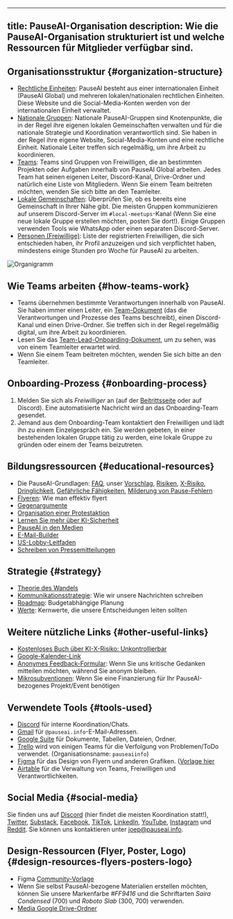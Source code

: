 

---
title: PauseAI-Organisation
description: Wie die PauseAI-Organisation strukturiert ist und welche Ressourcen für Mitglieder verfügbar sind.
---

## Organisationsstruktur {#organization-structure}

- [Rechtliche Einheiten](/legal): PauseAI besteht aus einer internationalen Einheit (PauseAI Global) und mehreren lokalen/nationalen rechtlichen Einheiten. Diese Website und die Social-Media-Konten werden von der internationalen Einheit verwaltet.
- [Nationale Gruppen](/national-groups): Nationale PauseAI-Gruppen sind Knotenpunkte, die in der Regel ihre eigenen lokalen Gemeinschaften verwalten und für die nationale Strategie und Koordination verantwortlich sind. Sie haben in der Regel ihre eigene Website, Social-Media-Konten und eine rechtliche Einheit. Nationale Leiter treffen sich regelmäßig, um ihre Arbeit zu koordinieren.
- [Teams](/teams): Teams sind Gruppen von Freiwilligen, die an bestimmten Projekten oder Aufgaben innerhalb von PauseAI Global arbeiten. Jedes Team hat seinen eigenen Leiter, Discord-Kanal, Drive-Ordner und natürlich eine Liste von Mitgliedern. Wenn Sie einem Team beitreten möchten, wenden Sie sich bitte an den Teamleiter.
- [Lokale Gemeinschaften](/communities): Überprüfen Sie, ob es bereits eine Gemeinschaft in Ihrer Nähe gibt. Die meisten Gruppen kommunizieren auf unserem Discord-Server im `#local-meetups`-Kanal (Wenn Sie eine neue lokale Gruppe erstellen möchten, posten Sie dort!). Einige Gruppen verwenden Tools wie WhatsApp oder einen separaten Discord-Server.
- [Personen (Freiwillige)](/people): Liste der registrierten Freiwilligen, die sich entschieden haben, ihr Profil anzuzeigen und sich verpflichtet haben, mindestens einige Stunden pro Woche für PauseAI zu arbeiten.

![Organigramm](/org.png)

## Wie Teams arbeiten {#how-teams-work}

- Teams übernehmen bestimmte Verantwortungen innerhalb von PauseAI. Sie haben immer einen Leiter, ein [Team-Dokument](https://docs.google.com/document/d/1Y6yXUrmI7hU59oplJdYErvwFQFCvofLVCrjTamhwkKU/edit?tab=t.0#heading=h.2cl0wb8wji0o) (das die Verantwortungen und Prozesse des Teams beschreibt), einen Discord-Kanal und einen Drive-Ordner. Sie treffen sich in der Regel regelmäßig digital, um ihre Arbeit zu koordinieren.
- Lesen Sie das [Team-Lead-Onboarding-Dokument](https://docs.google.com/document/d/1obQTc4o3gSmTZ5WsvOWK9vG_7Ait6ZogDgrcj_ZKjPA/edit?tab=t.0#heading=h.1lwhibce68fa), um zu sehen, was von einem Teamleiter erwartet wird.
- Wenn Sie einem Team beitreten möchten, wenden Sie sich bitte an den Teamleiter.

## Onboarding-Prozess {#onboarding-process}

1. Melden Sie sich als _Freiwilliger_ an (auf der [Beitrittsseite](/join) oder auf Discord). Eine automatisierte Nachricht wird an das Onboarding-Team gesendet.
1. Jemand aus dem Onboarding-Team kontaktiert den Freiwilligen und lädt ihn zu einem Einzelgespräch ein. Sie werden gebeten, in einer bestehenden lokalen Gruppe tätig zu werden, eine lokale Gruppe zu gründen oder einem der Teams beizutreten.

## Bildungsressourcen {#educational-resources}

- Die PauseAI-Grundlagen: [FAQ](/faq), unser [Vorschlag](/proposal), [Risiken](/risks), [X-Risiko](/xrisk), [Dringlichkeit](/urgency), [Gefährliche Fähigkeiten](/dangerous-capabilities), [Milderung von Pause-Fehlern](/mitigating-pause-failures)
- [Flyeren](/flyering): Wie man effektiv flyert
- [Gegenargumente](/counterarguments)
- [Organisation einer Protestaktion](/organizing-a-protest)
- [Lernen Sie mehr über KI-Sicherheit](/learn)
- [PauseAI in den Medien](/press)
- [E-Mail-Builder](/email-builder)
- [US-Lobby-Leitfaden](/us-lobby-guide)
- [Schreiben von Pressemitteilungen](/writing-press-releases)

## Strategie {#strategy}

- [Theorie des Wandels](/theory-of-change)
- [Kommunikationsstrategie](/communication-strategy): Wie wir unsere Nachrichten schreiben
- [Roadmap](/roadmap): Budgetabhängige Planung
- [Werte](/values): Kernwerte, die unsere Entscheidungen leiten sollten

## Weitere nützliche Links {#other-useful-links}

- [Kostenloses Buch über KI-X-Risiko: Unkontrollierbar](https://impactbooks.store/cart/47288196366640:1?discount=UNCON-P3SFRS)
- [Google-Kalender-Link](https://calendar.google.com/calendar/u/0?cid=Y19mNWE4YWYyMDZlNjM1ODc2NjVjNmU4MzAzOTgzZmVmYWYzYTBjNjE0NGRiMGFhNDljOTcwZWZhNTEwYTNkODY3QGdyb3VwLmNhbGVuZGFyLmdvb2dsZS5jb20)
- [Anonymes Feedback-Formular](https://airtable.com/appWPTGqZmUcs3NWu/pagIvo9Sv6IDHaolu/form): Wenn Sie uns kritische Gedanken mitteilen möchten, während Sie anonym bleiben.
- [Mikrosubventionen](/microgrants): Wenn Sie eine Finanzierung für Ihr PauseAI-bezogenes Projekt/Event benötigen

## Verwendete Tools {#tools-used}

- [Discord](https://discord.gg/2XXWXvErfA) für interne Koordination/Chats.
- [Gmail](https://gmail.com) für `@pauseai.info`-E-Mail-Adressen.
- [Google Suite](https://workspace.google.com/) für Dokumente, Tabellen, Dateien, Ordner.
- [Trello](https://trello.com/) wird von einigen Teams für die Verfolgung von Problemen/ToDo verwendet. (Organisationsname: `pauseaiinfo`)
- [Figma](https://figma.com) für das Design von Flyern und anderen Grafiken. ([Vorlage hier](https://www.figma.com/design/iQ4PHQTi1vAVmT9Lckazqt/PauseAI-designs---editable)
- [Airtable](https://airtable.com/) für die Verwaltung von Teams, Freiwilligen und Verantwortlichkeiten.

## Social Media {#social-media}

Sie finden uns auf [Discord](https://discord.gg/2XXWXvErfA) (hier findet die meisten Koordination statt!), [Twitter](https://twitter.com/PauseAI), [Substack](https://substack.com/@pauseai), [Facebook](https://www.facebook.com/PauseAI), [TikTok](https://www.tiktok.com/@pauseai), [LinkedIn](https://www.linkedin.com/uas/login?session_redirect=/company/97035448/), [YouTube](https://www.youtube.com/@PauseAI), [Instagram](https://www.instagram.com/pause_ai) und [Reddit](https://www.reddit.com/r/PauseAI/).
Sie können uns kontaktieren unter [joep@pauseai.info](mailto:joep@pauseai.info).

## Design-Ressourcen (Flyer, Poster, Logo) {#design-resources-flyers-posters-logo}

- Figma [Community-Vorlage](https://www.figma.com/design/iQ4PHQTi1vAVmT9Lckazqt/PauseAI-designs---editable)
- Wenn Sie selbst PauseAI-bezogene Materialien erstellen möchten, können Sie unsere Markenfarbe _#FF9416_ und die Schriftarten _Saira Condensed_ (700) und _Roboto Slab_ (300, 700) verwenden.
- [Media Google Drive-Ordner](https://drive.google.com/drive/folders/1bQ_MZ8giK-Mee4ABkO0BgcFInaXruNpa?usp=sharing)